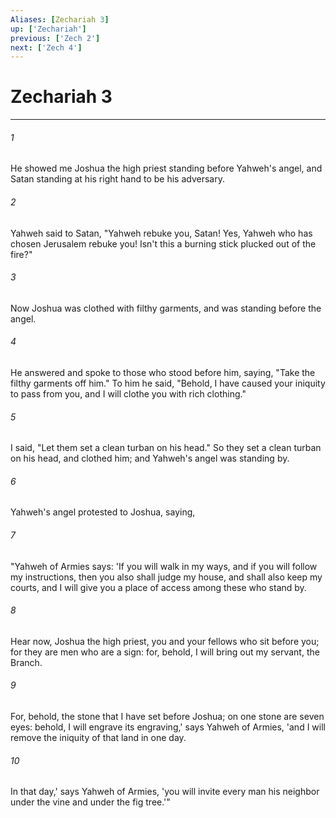```yaml
---
Aliases: [Zechariah 3]
up: ['Zechariah']
previous: ['Zech 2']
next: ['Zech 4']
---
```

# Zechariah 3
***





###### 1 

He showed me Joshua the high priest standing before Yahweh's angel, and Satan standing at his right hand to be his adversary. 



###### 2 

Yahweh said to Satan, "Yahweh rebuke you, Satan! Yes, Yahweh who has chosen Jerusalem rebuke you! Isn't this a burning stick plucked out of the fire?" 



###### 3 

Now Joshua was clothed with filthy garments, and was standing before the angel. 



###### 4 

He answered and spoke to those who stood before him, saying, "Take the filthy garments off him." To him he said, "Behold, I have caused your iniquity to pass from you, and I will clothe you with rich clothing." 



###### 5 

I said, "Let them set a clean turban on his head." So they set a clean turban on his head, and clothed him; and Yahweh's angel was standing by. 



###### 6 

Yahweh's angel protested to Joshua, saying, 



###### 7 

"Yahweh of Armies says: 'If you will walk in my ways, and if you will follow my instructions, then you also shall judge my house, and shall also keep my courts, and I will give you a place of access among these who stand by. 



###### 8 

Hear now, Joshua the high priest, you and your fellows who sit before you; for they are men who are a sign: for, behold, I will bring out my servant, the Branch. 



###### 9 

For, behold, the stone that I have set before Joshua; on one stone are seven eyes: behold, I will engrave its engraving,' says Yahweh of Armies, 'and I will remove the iniquity of that land in one day. 



###### 10 

In that day,' says Yahweh of Armies, 'you will invite every man his neighbor under the vine and under the fig tree.'"

